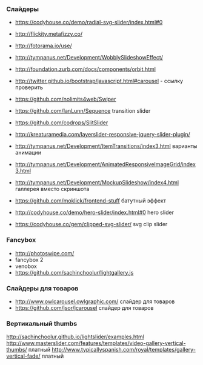 ### Слайдеры
+ https://codyhouse.co/demo/radial-svg-slider/index.html#0
+ http://flickity.metafizzy.co/
+ http://fotorama.io/use/
+ http://tympanus.net/Development/WobblySlideshowEffect/

+ http://foundation.zurb.com/docs/components/orbit.html
+ http://twitter.github.io/bootstrap/javascript.html#carousel - ссылку проверить
+ https://github.com/nolimits4web/Swiper
+ https://github.com/IanLunn/Sequence transition slider
+ https://github.com/codrops/SlitSlider
+ http://kreaturamedia.com/layerslider-responsive-jquery-slider-plugin/ 
+ http://tympanus.net/Development/ItemTransitions/index3.html варианты анимации
+ http://tympanus.net/Development/AnimatedResponsiveImageGrid/index3.html
+ http://tympanus.net/Development/MockupSlideshow/index4.html галлерея вместо скриншота
+ https://github.com/moklick/frontend-stuff батутный эффект
+ http://codyhouse.co/demo/hero-slider/index.html#0 hero slider
+ https://codyhouse.co/gem/clipped-svg-slider/ svg clip slider

### Fancybox
+ http://photoswipe.com/
+ fancybox 2
+ venobox
+ https://github.com/sachinchoolur/lightgallery.js

### Слайдеры для товаров
+ http://www.owlcarousel.owlgraphic.com/ слайдер для товаров
+ https://github.com/jsor/jcarousel слайдер для товаров

### Вертикальный thumbs
http://sachinchoolur.github.io/lightslider/examples.html
http://www.masterslider.com/features/templates/video-gallery-vertical-thumbs/ платный
http://www.typicallyspanish.com/royal/templates/gallery-vertical-fade/ платный
